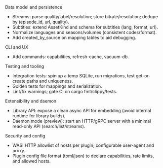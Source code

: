 Data model and persistence
- Streams: parse quality/label/resolution; store bitrate/resolution; dedupe by (episode_id, url, quality).
- Subtitles: extend AssetKind and schema for subtitles (lang, format, url).
- Normalize languages and seasons/volumes (consistent codes/format).
- Add created_by_source on mapping tables to aid debugging.

CLI and UX
- Add commands: capabilities, refresh-cache, vacuum-db.

Testing and tooling
- Integration tests: spin up a temp SQLite, run migrations, test get-or-create paths and uniqueness.
- Golden tests for mappings and serialization.
- Lint/fix warnings; gate CI on cargo fmt/clippy/tests.

Extensibility and daemon
- Library API: expose a clean async API for embedding (avoid internal runtime for library builds).
- Daemon mode (preview): start an HTTP/gRPC server with a minimal read-only API (search/list/streams).

Security and config
- WASI HTTP allowlist of hosts per plugin; configurable user-agent and proxy.
- Plugin config file format (toml/json) to declare capabilities, rate limits, and allowed hosts.